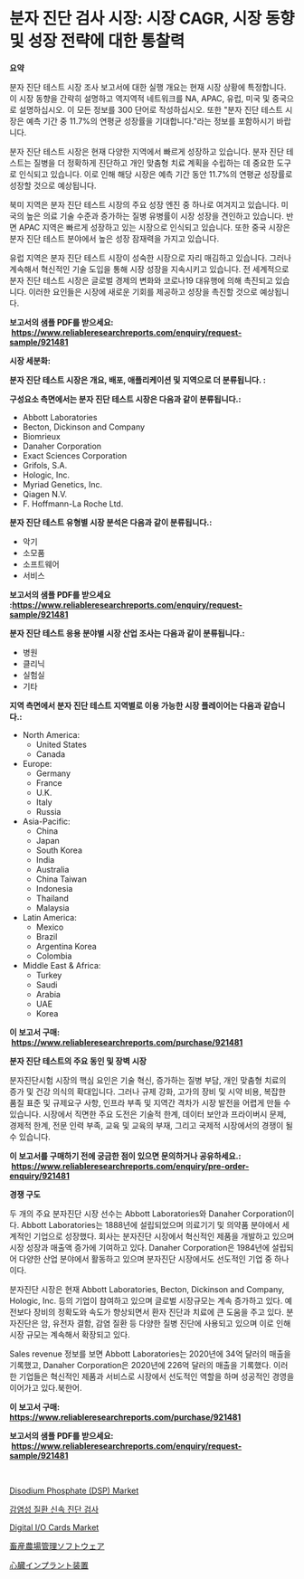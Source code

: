 <p><h1>분자 진단 검사 시장: 시장 CAGR, 시장 동향 및 성장 전략에 대한 통찰력</h1></p><p><strong>요약</strong></p>
<p><p>분자 진단 테스트 시장 조사 보고서에 대한 실행 개요는 현재 시장 상황에 특정합니다. 이 시장 동향을 간략히 설명하고 역지역적 네트워크를 NA, APAC, 유럽, 미국 및 중국으로 설명하십시오. 이 모든 정보를 300 단어로 작성하십시오. 또한 "분자 진단 테스트 시장은 예측 기간 중 11.7%의 연평균 성장률을 기대합니다."라는 정보를 포함하시기 바랍니다.</p><p>분자 진단 테스트 시장은 현재 다양한 지역에서 빠르게 성장하고 있습니다. 분자 진단 테스트는 질병을 더 정확하게 진단하고 개인 맞춤형 치료 계획을 수립하는 데 중요한 도구로 인식되고 있습니다. 이로 인해 해당 시장은 예측 기간 동안 11.7%의 연평균 성장률로 성장할 것으로 예상됩니다.</p><p>북미 지역은 분자 진단 테스트 시장의 주요 성장 엔진 중 하나로 여겨지고 있습니다. 미국의 높은 의료 기술 수준과 증가하는 질병 유병률이 시장 성장을 견인하고 있습니다. 반면 APAC 지역은 빠르게 성장하고 있는 시장으로 인식되고 있습니다. 또한 중국 시장은 분자 진단 테스트 분야에서 높은 성장 잠재력을 가지고 있습니다.</p><p>유럽 지역은 분자 진단 테스트 시장이 성숙한 시장으로 자리 매김하고 있습니다. 그러나 계속해서 혁신적인 기술 도입을 통해 시장 성장을 지속시키고 있습니다. 전 세계적으로 분자 진단 테스트 시장은 글로벌 경제의 변화와 코로나19 대유행에 의해 촉진되고 있습니다. 이러한 요인들은 시장에 새로운 기회를 제공하고 성장을 촉진할 것으로 예상됩니다.</p></p>
<p><strong>보고서의 샘플 PDF를 받으세요: &nbsp;<a href="https://www.reliableresearchreports.com/enquiry/request-sample/921481">https://www.reliableresearchreports.com/enquiry/request-sample/921481</a></strong></p>
<p><strong>시장 세분화:</strong></p>
<p><strong> 분자 진단 테스트 시장은 개요, 배포, 애플리케이션 및 지역으로 더 분류됩니다. :</strong></p>
<p><strong>구성요소 측면에서는 분자 진단 테스트 시장은 다음과 같이 분류됩니다.:</strong></p>
<p><ul><li>Abbott Laboratories</li><li>Becton, Dickinson and Company</li><li>Biomrieux</li><li>Danaher Corporation</li><li>Exact Sciences Corporation</li><li>Grifols, S.A.</li><li>Hologic, Inc.</li><li>Myriad Genetics, Inc.</li><li>Qiagen N.V.</li><li>F. Hoffmann-La Roche Ltd.</li></ul></p>
<p><strong> 분자 진단 테스트 유형별 시장 분석은 다음과 같이 분류됩니다.:</strong></p>
<p><ul><li>악기</li><li>소모품</li><li>소프트웨어</li><li>서비스</li></ul></p>
<p><strong>보고서의 샘플 PDF를 받으세요 :<a href="https://www.reliableresearchreports.com/enquiry/request-sample/921481">https://www.reliableresearchreports.com/enquiry/request-sample/921481</a></strong></p>
<p><strong> 분자 진단 테스트 응용 분야별 시장 산업 조사는 다음과 같이 분류됩니다.:</strong></p>
<p><ul><li>병원</li><li>클리닉</li><li>실험실</li><li>기타</li></ul></p>
<p><strong>지역 측면에서 분자 진단 테스트 지역별로 이용 가능한 시장 플레이어는 다음과 같습니다.:</strong></p>
<p><ul>
    <li>
        North America:
        <ul>
            <li>United States</li>
            <li>Canada</li>
        </ul>
    </li>
    <li>
        Europe:
        <ul>
            <li>Germany</li>
            <li>France</li>
            <li>U.K.</li>
            <li>Italy</li>
            <li>Russia</li>
        </ul>
    </li>
    <li>
        Asia-Pacific:
        <ul>
            <li>China</li>
            <li>Japan</li>
            <li>South Korea</li>
            <li>India</li>
            <li>Australia</li>
            <li>China Taiwan</li>
            <li>Indonesia</li>
            <li>Thailand</li>
            <li>Malaysia</li>
        </ul>
    </li>
    <li>
        Latin America:
        <ul>
            <li>Mexico</li>
            <li>Brazil</li>
            <li>Argentina Korea</li>
            <li>Colombia</li>
        </ul>
    </li>
    <li>
        Middle East & Africa:
        <ul>
            <li>Turkey</li>
            <li>Saudi</li>
            <li>Arabia</li>
            <li>UAE</li>
            <li>Korea</li>
        </ul>
    </li>
    </ul></p>
<p><strong>이 보고서 구매: &nbsp;<a href="https://www.reliableresearchreports.com/purchase/921481">https://www.reliableresearchreports.com/purchase/921481</a></strong></p>
<p><strong>분자 진단 테스트의 주요 동인 및 장벽 시장</strong></p>
<p><p>분자진단시험 시장의 핵심 요인은 기술 혁신, 증가하는 질병 부담, 개인 맞춤형 치료의 증가 및 건강 의식의 확대입니다. 그러나 규제 강화, 고가의 장비 및 시약 비용, 복잡한 품질 표준 및 규제요구 사항, 인프라 부족 및 지역간 격차가 시장 발전을 어렵게 만들 수 있습니다. 시장에서 직면한 주요 도전은 기술적 한계, 데이터 보안과 프라이버시 문제, 경제적 한계, 전문 인력 부족, 교육 및 교육의 부재, 그리고 국제적 시장에서의 경쟁이 될 수 있습니다.</p></p>
<p><strong>이 보고서를 구매하기 전에 궁금한 점이 있으면 문의하거나 공유하세요.: &nbsp;<a href="https://www.reliableresearchreports.com/enquiry/pre-order-enquiry/921481">https://www.reliableresearchreports.com/enquiry/pre-order-enquiry/921481</a></strong></p>
<p><strong>경쟁 구도</strong></p>
<p><p>두 개의 주요 분자진단 시장 선수는 Abbott Laboratories와 Danaher Corporation이다. Abbott Laboratories는 1888년에 설립되었으며 의료기기 및 의약품 분야에서 세계적인 기업으로 성장했다. 회사는 분자진단 시장에서 혁신적인 제품을 개발하고 있으며 시장 성장과 매출액 증가에 기여하고 있다. Danaher Corporation은 1984년에 설립되어 다양한 산업 분야에서 활동하고 있으며 분자진단 시장에서도 선도적인 기업 중 하나이다. </p><p>분자진단 시장은 현재 Abbott Laboratories, Becton, Dickinson and Company, Hologic, Inc. 등의 기업이 참여하고 있으며 글로벌 시장규모는 계속 증가하고 있다. 예전보다 장비의 정확도와 속도가 향상되면서 환자 진단과 치료에 큰 도움을 주고 있다. 분자진단은 암, 유전자 결함, 감염 질환 등 다양한 질병 진단에 사용되고 있으며 이로 인해 시장 규모는 계속해서 확장되고 있다.</p><p>Sales revenue 정보를 보면 Abbott Laboratories는 2020년에 34억 달러의 매출을 기록했고, Danaher Corporation은 2020년에 226억 달러의 매출을 기록했다. 이러한 기업들은 혁신적인 제품과 서비스로 시장에서 선도적인 역할을 하며 성공적인 경영을 이어가고 있다.북한어.</p></p>
<p><strong>이 보고서 구매: &nbsp; <a href="https://www.reliableresearchreports.com/purchase/921481">https://www.reliableresearchreports.com/purchase/921481</a></strong></p>
<p><strong>보고서의 샘플 PDF를 받으세요: &nbsp;<a href="https://www.reliableresearchreports.com/enquiry/request-sample/921481">https://www.reliableresearchreports.com/enquiry/request-sample/921481</a></strong><strong></strong></p>
<p>&nbsp;</p>
<p><p><a href="https://issuu.com/reportprime-2/docs/disodium-phosphate-dsp-market-size-2030.pptx">Disodium Phosphate (DSP) Market</a></p><p><a href="https://github.com/sougarounis/Market-Research-Report-List-2/blob/main/8134128182184.md">감염성 질환 신속 진단 검사</a></p><p><a href="https://issuu.com/reportprime-2/docs/digital-io-cards-market-size-2030.pptx">Digital I/O Cards Market</a></p><p><a href="https://github.com/mohamedbakry57/Market-Research-Report-List-2/blob/main/3488580182187.md">畜産農場管理ソフトウェア</a></p><p><a href="https://github.com/lababdou/Market-Research-Report-List-2/blob/main/3989706182188.md">心臓インプラント装置</a></p></p>